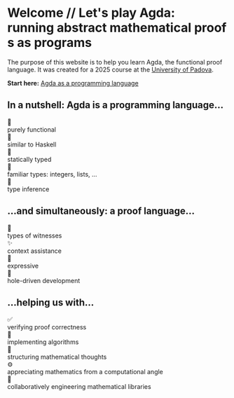 # Welcome // Let's play Agda: running abstract mathematical proofs as programs

The purpose of this website is to help you learn Agda, the functional
proof language. It was created for a 2025 course at the [University of
Padova](https://www.unipd.it/en/dm).

**Start here:**
<span class="edit">[Agda as a programming language](Padova2025.ProgrammingBasics.html)</span>


## In a nutshell: Agda is a programming language...

<div class="logo"><span>🧊</span><br>purely functional</div>
<div class="logo"><span>🐑</span><br>similar to Haskell</div>
<div class="logo"><span>🧱</span><br>statically typed</div>
<div class="logo"><span>🌳</span><br>familiar types: integers, lists, ...</div>
<div class="logo"><span>🧭</span><br>type inference</div>


## ...and simultaneously: a proof language...

<div class="logo"><span>🧾</span><br>types of witnesses</div>
<div class="logo"><span>✨</span><br>context assistance</div>
<div class="logo"><span>🎨</span><br>expressive</div>
<div class="logo"><span>🤹</span><br>hole-driven development</div>


## ...helping us with...

<div class="logo"><span>✅</span><br>verifying proof correctness</div>
<div class="logo"><span>🧮</span><br>implementing algorithms</div>
<div class="logo"><span>💭</span><br>structuring mathematical thoughts</div>
<div class="logo"><span>⚙️</span><br>appreciating mathematics from a computational angle</div>
<div class="logo"><span>🚀</span><br>collaboratively engineering mathematical libraries</div>


<!--
🗃️ type of witnesses that a sorting function works correctly<br>
♾️ type of witnesses that there are infinitely many prime numbers<br>
🌊 type of witnesses that the continuum hypothesis holds

🕵️ correct by post-hoc verification or
🛠️ correct by construction
-->

<!--
```
module Padova2025.Welcome where

import Padova2025.Welcome.About
import Padova2025.Welcome.GettingAgda
import Padova2025.Welcome.References
```
-->
